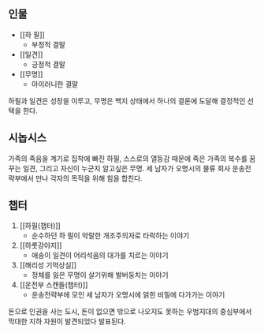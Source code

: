 ## 인물 ##
- [[하 필]]
	- 부정적 결말
- [[일견]]
	- 긍정적 결말
- [[무명]]
	- 아이러니한 결말

하필과 일견은 성장을 이루고, 무명은 백지 상태에서 하나의 결론에 도달해 결정적인 선택을 한다.

## 시놉시스 ##
 가족의 죽음을 계기로 집착에 빠진 하필, 스스로의 열등감 때문에 죽은 가족의 복수를 꿈꾸는 일견, 그리고 자신이 누군지 알고싶은 무명. 세 남자가 오명시의 물류 회사 운송전략부에서 만나 각자의 목적을 위해 힘을 합친다.

## 챕터 ##
1. [[하필(챕터)]]
	- 순수하던 하 필이 악랄한 개조주의자로 타락하는 이야기  
2. [[하룻강아지]]
	- 애송이 일견이 어리석음의 대가를 치르는 이야기 
2. [[해리성 기억상실]]
	- 정체를 잃은 무명이 살기위해 발버둥치는 이야기
3. [[운전부 스캔들(챕터)]]
	- 운송전략부에 모인 세 남자가 오명시에 얽힌 비밀에 다가가는 이야기


돈으로 인권을 사는 도시, 돈이 없으면 밖으로 나오지도 못하는 우범지대의 중심부에서 막대한 지하 자원이 발견되었다 발표된다.